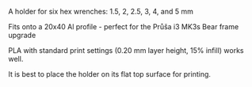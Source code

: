 A holder for six hex wrenches: 1.5, 2, 2.5, 3, 4, and 5 mm

Fits onto a 20x40 Al profile - perfect for the Průša i3 MK3s Bear frame upgrade

PLA with standard print settings (0.20 mm layer height, 15% infill) works well.

It is best to place the holder on its flat top surface for printing.